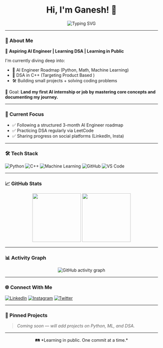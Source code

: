 

<h1 align="center">Hi, I'm Ganesh! 👋</h1>

<p align="center">
  <img src="https://readme-typing-svg.demolab.com?font=Fira+Code&size=24&duration=2500&pause=500&center=true&vCenter=true&width=435&lines=Aspiring+AI+Engineer;Learning+DSA+in+C%2B%2B;Learning+in+Public+%F0%9F%93%9D" alt="Typing SVG" />
</p>

---

### 🧠 About Me
🎯 **Aspiring AI Engineer | Learning DSA | Learning in Public**

I'm currently diving deep into:
- 🤖 AI Engineer Roadmap (Python, Math, Machine Learning)
- 📘 DSA in C++ (Targeting Product Based )
- 🛠️ Building small projects + solving coding problems

🎯 Goal: **Land my first AI internship or job by mastering core concepts and documenting my journey.**

---

### 🚀 Current Focus
- ✅ Following a structured 3-month AI Engineer roadmap
- ✅ Practicing DSA regularly via LeetCode
- ✅ Sharing progress on social platforms (LinkedIn, Insta)

---

### 🛠️ Tech Stack
![Python](https://img.shields.io/badge/-Python-3776AB?style=flat-square&logo=python&logoColor=white)
![C++](https://img.shields.io/badge/-C++-00599C?style=flat-square&logo=c%2B%2B&logoColor=white)
![Machine Learning](https://img.shields.io/badge/-Machine%20Learning-orange?style=flat-square)
![GitHub](https://img.shields.io/badge/-GitHub-181717?style=flat-square&logo=github&logoColor=white)
![VS Code](https://img.shields.io/badge/-VS%20Code-007ACC?style=flat-square&logo=visual-studio-code)

---

### 📈 GitHub Stats
<p align="center">
  <img src="https://github-readme-stats.vercel.app/api?username=GaneshBorse&show_icons=true&theme=default&hide=issues&count_private=true" height="160" />
  <img src="https://github-readme-stats.vercel.app/api/top-langs/?username=GaneshBorse&layout=compact&theme=default" height="160"/>
</p>

---

### 📊 Activity Graph
<p align="center">
  <img src="https://github-readme-activity-graph.vercel.app/graph?username=GaneshBorse&theme=default" alt="GitHub activity graph" />
</p>

---

### 🌐 Connect With Me
[![LinkedIn](https://img.shields.io/badge/-LinkedIn-0077B5?style=flat-square&logo=linkedin&logoColor=white)](https://www.linkedin.com/)
[![Instagram](https://img.shields.io/badge/-Instagram-E4405F?style=flat-square&logo=instagram&logoColor=white)](https://www.instagram.com/)
[![Twitter](https://img.shields.io/badge/-Twitter-1DA1F2?style=flat-square&logo=twitter&logoColor=white)](https://www.twitter.com/)

---

### 📌 Pinned Projects
> *Coming soon — will add projects on Python, ML, and DSA.*

---

<p align="center">
  🛤️ *Learning in public. One commit at a time.*
</p>
